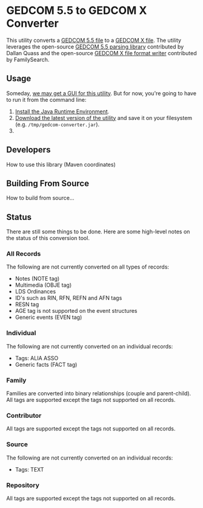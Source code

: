GEDCOM 5.5 to GEDCOM X Converter
================================

This utility converts a [GEDCOM 5.5 file](http://www.gedcomx.org/GEDCOM-5.5.1.pdf) to a
[GEDCOM X file](https://github.com/FamilySearch/gedcomx/blob/master/specifications/file-format-specification.md).
The utility leverages the open-source [GEDCOM 5.5 parsing library](https://github.com/DallanQ/GEDCOM)
contributed by Dallan Quass and the open-source [GEDCOM X file format writer](https://github.com/FamilySearch/gedcomx-fileformat-java)
contributed by FamilySearch.

## Usage

Someday, [we may get a GUI for this utility](https://github.com/FamilySearch/gedcom5-conversion/issues/1).
But for now, you're going to have to run it from the command line:

1. [Install the Java Runtime Environment](http://java.com/en/download/index.jsp).
2. [Download the latest version of the utility]() and save it on your filesystem (e.g. `/tmp/gedcom-converter.jar`).
3.

## Developers

How to use this library (Maven coordinates)

## Building From Source

How to build from source...

## Status

There are still some things to be done. Here are some high-level notes on the status of this conversion tool.

### All Records

The following are not currently converted on all types of records:

* Notes (NOTE tag)
* Multimedia (OBJE tag)
* LDS Ordinances
* ID's such as RIN, RFN, REFN and AFN tags
* RESN tag
* AGE tag is not supported on the event structures
* Generic events (EVEN tag)

### Individual

The following are not currently converted on an individual records:

* Tags: ALIA ASSO
* Generic facts (FACT tag)

### Family

Families are converted into binary relationships (couple and parent-child). All tags are supported except the tags not supported on all records.

### Contributor

All tags are supported except the tags not supported on all records.

### Source

The following are not currently converted on an individual records:

* Tags: TEXT

### Repository

All tags are supported except the tags not supported on all records.
